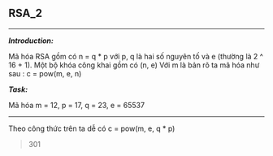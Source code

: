 
## RSA_2

---

**_Introduction:_**

Mã hóa RSA gồm có n = q * p với p, q là hai số nguyên tố và e (thường là 2 ^ 16 + 1). Một bộ khóa công khai gồm có (n, e)
Với m là bản rõ ta mã hóa như sau : c = pow(m, e, n)

**_Task:_**

Mã hóa m = 12, p = 17, q = 23, e = 65537

---

Theo công thức trên ta dễ có c = pow(m, e, q * p)

> 301
